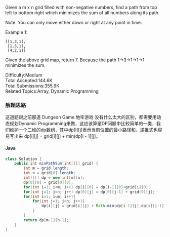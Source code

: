 Given a m x n grid filled with non-negative numbers, find a path from top left to bottom right which minimizes the sum of all numbers along its path.

Note: You can only move either down or right at any point in time.

Example 1:
```
[[1,3,1],
 [1,5,1],
 [4,2,1]]
 ```
Given the above grid map, return 7. Because the path 1→3→1→1→1 minimizes the sum.

Difficulty:Medium  
Total Accepted:144.6K  
Total Submissions:355.9K  
Related Topics:Array, Dynamic Programming

### 解题思路
这道题跟之前那道 Dungeon Game 地牢游戏 没有什么太大的区别，都需要用动态规划Dynamic Programming来做，这应该算是DP问题中比较简单的一类，我们维护一个二维的dp数组，其中dp[i][j]表示当前位置的最小路径和，递推式也容易写出来 dp[i][j] = grid[i][j] + min(dp[i - 1][j]。
#### Java
```java
class Solution {
    public int minPathSum(int[][] grid) {
        int m = grid.length;
        int n = grid[0].length;
        int[][] dp = new int[m][n];
        dp[0][0] = grid[0][0];
        for(int i=1; i<m; i++) dp[i][0] = dp[i-1][0]+grid[i][0];
        for(int j=1; j<n; j++) dp[0][j] = dp[0][j-1] + grid[0][j];
        for(int i=1; i<m; i++){
            for(int j=1; j<n; j++){
                dp[i][j] = grid[i][j] + Math.min(dp[i-1][j],dp[i][j-1]);
            }
        }
        return dp[m-1][n-1];
    }
}
```